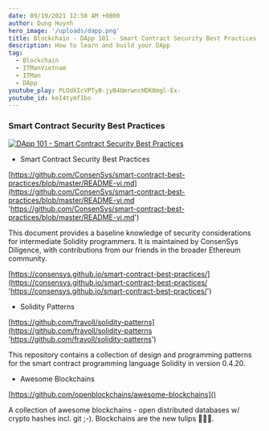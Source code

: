 ```yaml
---
date: 09/19/2021 12:50 AM +0800
author: Dung Huynh
hero_image: '/uploads/dapp.png'
title: Blockchain - DApp 101 - Smart Contract Security Best Practices [Vietnamese]
description: How to learn and build your DApp
tag:
  - Blockchain
  - ITManVietnam
  - ITMan
  - DApp
youtube_play: PLOdXIcVPTyB-jyB4UmrwncHDK0mgl-Ex-
youtube_id: keI4tymfIbo
---
```


### Smart Contract Security Best Practices

[![DApp 101 - Smart Contract Security Best Practices](https://img.youtube.com/vi/keI4tymfIbo/0.jpg)](https://www.youtube.com/watch?v=keI4tymfIbo)

- Smart Contract Security Best Practices

[https://github.com/ConsenSys/smart-contract-best-practices/blob/master/README-vi.md](https://github.com/ConsenSys/smart-contract-best-practices/blob/master/README-vi.md 'https://github.com/ConsenSys/smart-contract-best-practices/blob/master/README-vi.md')

This document provides a baseline knowledge of security considerations for intermediate Solidity programmers. It is maintained by ConsenSys Diligence, with contributions from our friends in the broader Ethereum community.

[https://consensys.github.io/smart-contract-best-practices/](https://consensys.github.io/smart-contract-best-practices/ 'https://consensys.github.io/smart-contract-best-practices/')

- Solidity Patterns

[https://github.com/fravoll/solidity-patterns](https://github.com/fravoll/solidity-patterns 'https://github.com/fravoll/solidity-patterns')

This repository contains a collection of design and programming patterns for the smart contract programming language Solidity in version 0.4.20.

- Awesome Blockchains

[https://github.com/openblockchains/awesome-blockchains]()

A collection of awesome blockchains - open distributed databases w/ crypto hashes incl. git ;-). Blockchains are the new tulips 🌷🌷🌷.
